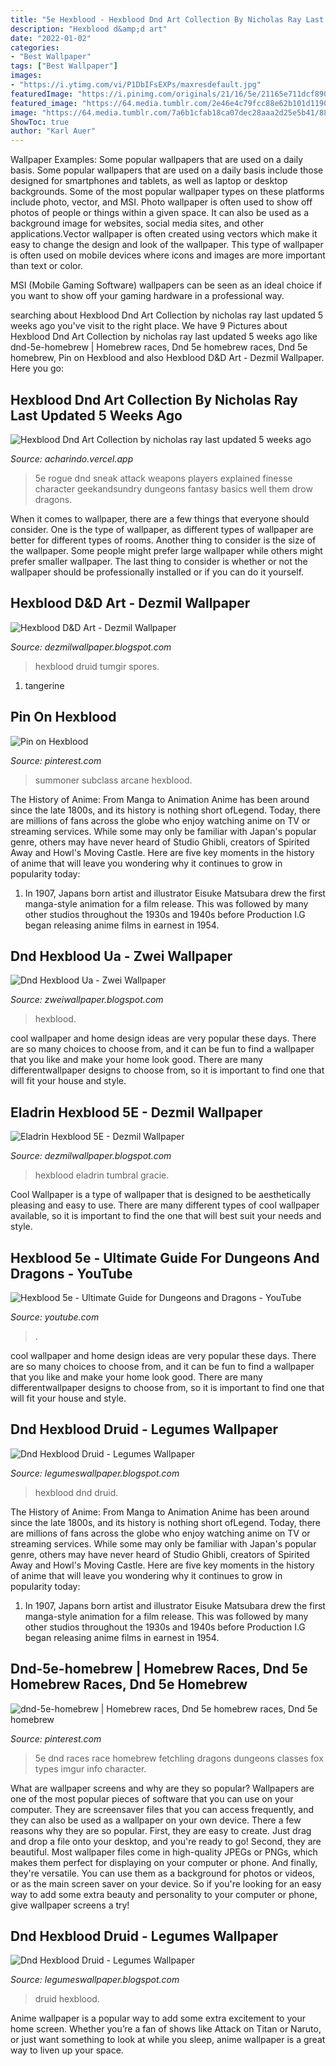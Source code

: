 ```yaml
---
title: "5e Hexblood - Hexblood Dnd Art Collection By Nicholas Ray Last Updated 5 Weeks Ago"
description: "Hexblood d&amp;d art"
date: "2022-01-02"
categories:
- "Best Wallpaper"
tags: ["Best Wallpaper"]
images:
- "https://i.ytimg.com/vi/P1DbIFsEXPs/maxresdefault.jpg"
featuredImage: "https://i.pinimg.com/originals/21/16/5e/21165e711dcf8909aa9b785bd35229d5.jpg"
featured_image: "https://64.media.tumblr.com/2e46e4c79fcc88e62b101d11907a4211/fd75be5f4384bdf2-de/s640x960/722c2ace13613e329f480b8e2e3336e4cd7dd1d7.png"
image: "https://64.media.tumblr.com/7a6b1cfab18ca07dec28aaa2d25e5b41/883b799c44977e01-e9/s1280x1920/1719c79e0541a357759f71068d1dcde1acb26330.png"
ShowToc: true
author: "Karl Auer"
---
```



Wallpaper Examples: Some popular wallpapers that are used on a daily basis.
Some popular wallpapers that are used on a daily basis include those designed for smartphones and tablets, as well as laptop or desktop backgrounds. Some of the most popular wallpaper types on these platforms include photo, vector, and MSI. 
Photo wallpaper is often used to show off photos of people or things within a given space. It can also be used as a background image for websites, social media sites, and other applications.Vector wallpaper is often created using vectors which make it easy to change the design and look of the wallpaper. This type of wallpaper is often used on mobile devices where icons and images are more important than text or color. 

MSI (Mobile Gaming Software) wallpapers can be seen as an ideal choice if you want to show off your gaming hardware in a professional way.

	

		
searching about Hexblood Dnd Art Collection by nicholas ray last updated 5 weeks ago you've visit to the right place. We have 9 Pictures about Hexblood Dnd Art Collection by nicholas ray last updated 5 weeks ago like dnd-5e-homebrew | Homebrew races, Dnd 5e homebrew races, Dnd 5e homebrew, Pin on Hexblood and also Hexblood D&amp;D Art - Dezmil Wallpaper. Here you go:
		
    
## Hexblood Dnd Art Collection By Nicholas Ray Last Updated 5 Weeks Ago

<img loading=lazy src="https://static0.srcdn.com/wordpress/wp-content/uploads/2021/01/Dungeons-And-Dragons-Dark-Elf-Rogue-Character.jpg?q=50&amp;fit=crop&amp;w=740&amp;h=370" onerror="this.onerror=null;this.src='https://tse2.mm.bing.net/th?id=OIP.f1SFt-qIc-61wksfZrIsrAHaDt&amp;pid=15.1';" alt="Hexblood Dnd Art Collection by nicholas ray last updated 5 weeks ago">

_Source: acharindo.vercel.app_

>5e rogue dnd sneak attack weapons players explained finesse character geekandsundry dungeons fantasy basics well them drow dragons. 

	

When it comes to wallpaper, there are a few things that everyone should consider. One is the type of wallpaper, as different types of wallpaper are better for different types of rooms. Another thing to consider is the size of the wallpaper. Some people might prefer large wallpaper while others might prefer smaller wallpaper. The last thing to consider is whether or not the wallpaper should be professionally installed or if you can do it yourself.

    
## Hexblood D&amp;D Art - Dezmil Wallpaper

<img loading=lazy src="https://64.media.tumblr.com/2e46e4c79fcc88e62b101d11907a4211/fd75be5f4384bdf2-de/s640x960/722c2ace13613e329f480b8e2e3336e4cd7dd1d7.png" onerror="this.onerror=null;this.src='https://tse2.mm.bing.net/th?id=OIP.I8jhGgWsouEoX43hw9ePwwHaLS&amp;pid=15.1';" alt="Hexblood D&amp;D Art - Dezmil Wallpaper">

_Source: dezmilwallpaper.blogspot.com_

>hexblood druid tumgir spores. 

	

1. tangerine 

    
## Pin On Hexblood

<img loading=lazy src="https://i.pinimg.com/originals/f5/52/bb/f552bba4d37fb45a4e0442aa4caaf881.png" onerror="this.onerror=null;this.src='https://tse4.mm.bing.net/th?id=OIP.288SXkWReH9DnKQf-kI5ewHaJo&amp;pid=15.1';" alt="Pin on Hexblood">

_Source: pinterest.com_

>summoner subclass arcane hexblood. 

	

The History of Anime: From Manga to Animation
Anime has been around since the late 1800s, and its history is nothing short ofLegend. Today, there are millions of fans across the globe who enjoy watching anime on TV or streaming services. While some may only be familiar with Japan's popular genre, others may have never heard of Studio Ghibli, creators of Spirited Away and Howl's Moving Castle. Here are five key moments in the history of anime that will leave you wondering why it continues to grow in popularity today:
1) In 1907, Japans born artist and illustrator Eisuke Matsubara drew the first manga-style animation for a film release. This was followed by many other studios throughout the 1930s and 1940s before Production I.G began releasing anime films in earnest in 1954.

    
## Dnd Hexblood Ua - Zwei Wallpaper

<img loading=lazy src="https://64.media.tumblr.com/74fded8907123e3db53b867363352c2c/c12b0e75b0b3e49c-20/s2048x3072/8942f0ec3d1ef3c2b3c90cf3d649e943977c43ae.jpg" onerror="this.onerror=null;this.src='https://tse4.mm.bing.net/th?id=OIP.rNMfHveDJDCSGmgTwCmG0wHaJv&amp;pid=15.1';" alt="Dnd Hexblood Ua - Zwei Wallpaper">

_Source: zweiwallpaper.blogspot.com_

>hexblood. 

	

cool wallpaper and home design ideas are very popular these days. There are so many choices to choose from, and it can be fun to find a wallpaper that you like and make your home look good. There are many differentwallpaper designs to choose from, so it is important to find one that will fit your house and style.

    
## Eladrin Hexblood 5E - Dezmil Wallpaper

<img loading=lazy src="https://64.media.tumblr.com/7a6b1cfab18ca07dec28aaa2d25e5b41/883b799c44977e01-e9/s1280x1920/1719c79e0541a357759f71068d1dcde1acb26330.png" onerror="this.onerror=null;this.src='https://tse2.mm.bing.net/th?id=OIP.X2qf-BjfdVZR_SYzsTIWMQHaFZ&amp;pid=15.1';" alt="Eladrin Hexblood 5E - Dezmil Wallpaper">

_Source: dezmilwallpaper.blogspot.com_

>hexblood eladrin tumbral gracie. 

	

Cool Wallpaper is a type of wallpaper that is designed to be aesthetically pleasing and easy to use. There are many different types of cool wallpaper available, so it is important to find the one that will best suit your needs and style.

    
## Hexblood 5e - Ultimate Guide For Dungeons And Dragons - YouTube

<img loading=lazy src="https://i.ytimg.com/vi/P1DbIFsEXPs/maxresdefault.jpg" onerror="this.onerror=null;this.src='https://tse2.mm.bing.net/th?id=OIP.dijntP_FL5YsWShH9QSkkQHaEK&amp;pid=15.1';" alt="Hexblood 5e - Ultimate Guide for Dungeons and Dragons - YouTube">

_Source: youtube.com_

>. 

	

cool wallpaper and home design ideas are very popular these days. There are so many choices to choose from, and it can be fun to find a wallpaper that you like and make your home look good. There are many differentwallpaper designs to choose from, so it is important to find one that will fit your house and style.

    
## Dnd Hexblood Druid - Legumes Wallpaper

<img loading=lazy src="https://64.media.tumblr.com/58b84d17b4dee367511cb50734a1a92f/f9b8342d99106af8-c4/s2048x3072/f9ae2bf83996d9855a19ada01d9b1eea399c6e81.jpg" onerror="this.onerror=null;this.src='https://tse4.mm.bing.net/th?id=OIP.5m1iImvmC599gCNDgxmW0gHaEI&amp;pid=15.1';" alt="Dnd Hexblood Druid - Legumes Wallpaper">

_Source: legumeswallpaper.blogspot.com_

>hexblood dnd druid. 

	

The History of Anime: From Manga to Animation
Anime has been around since the late 1800s, and its history is nothing short ofLegend. Today, there are millions of fans across the globe who enjoy watching anime on TV or streaming services. While some may only be familiar with Japan's popular genre, others may have never heard of Studio Ghibli, creators of Spirited Away and Howl's Moving Castle. Here are five key moments in the history of anime that will leave you wondering why it continues to grow in popularity today:
1) In 1907, Japans born artist and illustrator Eisuke Matsubara drew the first manga-style animation for a film release. This was followed by many other studios throughout the 1930s and 1940s before Production I.G began releasing anime films in earnest in 1954.

    
## Dnd-5e-homebrew | Homebrew Races, Dnd 5e Homebrew Races, Dnd 5e Homebrew

<img loading=lazy src="https://i.pinimg.com/originals/21/16/5e/21165e711dcf8909aa9b785bd35229d5.jpg" onerror="this.onerror=null;this.src='https://tse2.mm.bing.net/th?id=OIP.A34t6ig5MWPWHoT7Oca-rQHaKe&amp;pid=15.1';" alt="dnd-5e-homebrew | Homebrew races, Dnd 5e homebrew races, Dnd 5e homebrew">

_Source: pinterest.com_

>5e dnd races race homebrew fetchling dragons dungeons classes fox types imgur info character. 

	

What are wallpaper screens and why are they so popular?
Wallpapers are one of the most popular pieces of software that you can use on your computer. They are screensaver files that you can access frequently, and they can also be used as a wallpaper on your own device. There a few reasons why they are so popular. First, they are easy to create. Just drag and drop a file onto your desktop, and you're ready to go! Second, they are beautiful. Most wallpaper files come in high-quality JPEGs or PNGs, which makes them perfect for displaying on your computer or phone. And finally, they're versatile. You can use them as a background for photos or videos, or as the main screen saver on your device. So if you're looking for an easy way to add some extra beauty and personality to your computer or phone, give wallpaper screens a try!

    
## Dnd Hexblood Druid - Legumes Wallpaper

<img loading=lazy src="https://64.media.tumblr.com/bdc3ce53b08c19de802308b3109786e2/f387a4d87b4b76a1-73/s1280x1920/d20b07f181d294c1ec2c1974492585300b46ddf2.png" onerror="this.onerror=null;this.src='https://tse1.mm.bing.net/th?id=OIP.gshpWF3yxAiXv4OVrDdVlwHaLS&amp;pid=15.1';" alt="Dnd Hexblood Druid - Legumes Wallpaper">

_Source: legumeswallpaper.blogspot.com_

>druid hexblood. 

	

Anime wallpaper is a popular way to add some extra excitement to your home screen. Whether you’re a fan of shows like Attack on Titan or Naruto, or just want something to look at while you sleep, anime wallpaper is a great way to liven up your space.

